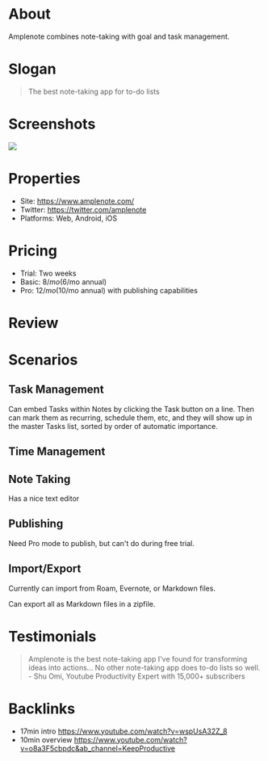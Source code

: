# About

Amplenote combines note-taking with goal and task management.

# Slogan

> The best note-taking app for to-do lists

# Screenshots

<!-- copy somewhere and reference here -->

![](https://assets.amplenote.com/assets/root/funnel/funnel-notes@2x-6b722df217e7a3bfe30add383b8057e9bcaab904e08ba8d9bf92e4da33179479.png)

# Properties

- Site: https://www.amplenote.com/
- Twitter: https://twitter.com/amplenote
- Platforms: Web, Android, iOS

# Pricing

- Trial: Two weeks
- Basic: $8/mo ($6/mo annual)
- Pro: $12/mo ($10/mo annual) with publishing capabilities

# Review

# Scenarios

## Task Management

Can embed Tasks within Notes by clicking the Task button on a line. Then can mark them as recurring, schedule them, etc, and they will show up in the master Tasks list, sorted by order of automatic importance.

## Time Management

## Note Taking

Has a nice text editor

## Publishing

Need Pro mode to publish, but can't do during free trial. 

## Import/Export

Currently can import from Roam, Evernote, or Markdown files. 

Can export all as Markdown files in a zipfile.

# Testimonials

> Amplenote is the best note-taking app I've found for transforming ideas into actions... No other note-taking app does to-do lists so well. - Shu Omi, Youtube Productivity Expert with 15,000+ subscribers

# Backlinks

- 17min intro https://www.youtube.com/watch?v=wspUsA32Z_8
- 10min overview https://www.youtube.com/watch?v=o8a3F5cbpdc&ab_channel=KeepProductive
